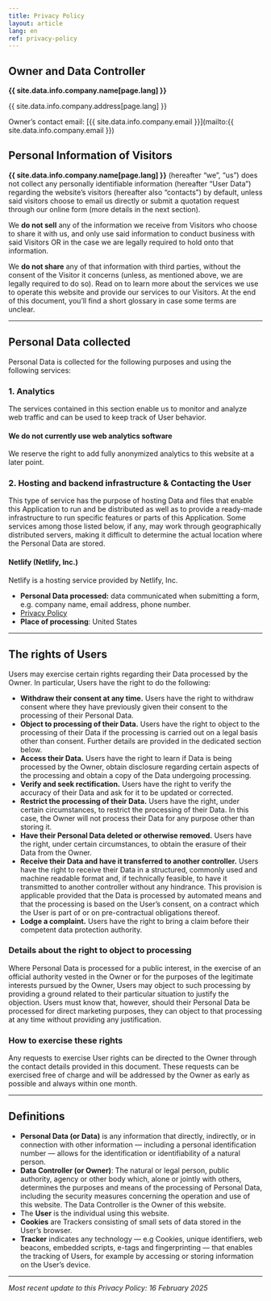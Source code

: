 ```yaml
---
title: Privacy Policy
layout: article
lang: en
ref: privacy-policy
---
```


## Owner and Data Controller

**{{ site.data.info.company.name[page.lang] }}**

{{ site.data.info.company.address[page.lang] }}



Owner’s contact email: [{{ site.data.info.company.email }}](mailto:{{ site.data.info.company.email }})

## Personal Information of Visitors

**{{ site.data.info.company.name[page.lang] }}** (hereafter “we”, “us”) does not collect any personally identifiable information (hereafter “User Data”) regarding the website’s visitors (hereafter also “contacts”) by default, unless said visitors choose to email us directly or submit a quotation request through our online form (more details in the next section).

We **do not sell** any of the information we receive from Visitors who choose to share it with us, and only use said information to conduct business with said Visitors OR in the case we are legally required to hold onto that information.

We **do not share** any of that information with third parties, without the consent of the Visitor it concerns (unless, as mentioned above, we are legally required to do so). Read on to learn more about the services we use to operate this website and provide our services to our Visitors. At the end of this document, you’ll find a short glossary in case some terms are unclear.

- - -

## Personal Data collected

Personal Data is collected for the following purposes and using the following services:

### 1\. Analytics

The services contained in this section enable us to monitor and analyze web traffic and can be used to keep track of User behavior. 

#### We do not currently use web analytics software

We reserve the right to add fully anonymized analytics to this website at a later point.

<!-- #### GoatCounter

GoatCounter is a web analysis service provided by **GoatCounter.com**. It utilizes the Data collected to track and examine the use of this Application, to prepare reports on its activities. Web Analytics data is private as the entire data is anonymized before being stored, and no personal data is saved. No IPs, no cookies, no fingerprints. 

*   **Personal Data processed:** Anonymized Usage Data.
*   [Privacy Policy](https://www.goatcounter.com/help/privacy)
*   **Place of processing:** Unknown -->

### 2\. Hosting and backend infrastructure & Contacting the User

This type of service has the purpose of hosting Data and files that enable this Application to run and be distributed as well as to provide a ready-made infrastructure to run specific features or parts of this Application. Some services among those listed below, if any, may work through geographically distributed servers, making it difficult to determine the actual location where the Personal Data are stored.

#### Netlify (Netlify, Inc.)

Netlify is a hosting service provided by Netlify, Inc.

*   **Personal Data processed:** data communicated when submitting a form, e.g. company name, email address, phone number.
*   [Privacy Policy](https://www.netlify.com/privacy/)
*   **Place of processing**: United States

- - -

## The rights of Users

Users may exercise certain rights regarding their Data processed by the Owner. In particular, Users have the right to do the following:

*   **Withdraw their consent at any time.** Users have the right to withdraw consent where they have previously given their consent to the processing of their Personal Data.
*   **Object to processing of their Data.** Users have the right to object to the processing of their Data if the processing is carried out on a legal basis other than consent. Further details are provided in the dedicated section below.
*   **Access their Data.** Users have the right to learn if Data is being processed by the Owner, obtain disclosure regarding certain aspects of the processing and obtain a copy of the Data undergoing processing.
*   **Verify and seek rectification.** Users have the right to verify the accuracy of their Data and ask for it to be updated or corrected.
*   **Restrict the processing of their Data.** Users have the right, under certain circumstances, to restrict the processing of their Data. In this case, the Owner will not process their Data for any purpose other than storing it.
*   **Have their Personal Data deleted or otherwise removed.** Users have the right, under certain circumstances, to obtain the erasure of their Data from the Owner.
*   **Receive their Data and have it transferred to another controller.** Users have the right to receive their Data in a structured, commonly used and machine readable format and, if technically feasible, to have it transmitted to another controller without any hindrance. This provision is applicable provided that the Data is processed by automated means and that the processing is based on the User’s consent, on a contract which the User is part of or on pre-contractual obligations thereof.
*   **Lodge a complaint.** Users have the right to bring a claim before their competent data protection authority.

### Details about the right to object to processing

Where Personal Data is processed for a public interest, in the exercise of an official authority vested in the Owner or for the purposes of the legitimate interests pursued by the Owner, Users may object to such processing by providing a ground related to their particular situation to justify the objection. Users must know that, however, should their Personal Data be processed for direct marketing purposes, they can object to that processing at any time without providing any justification.

### How to exercise these rights

Any requests to exercise User rights can be directed to the Owner through the contact details provided in this document. These requests can be exercised free of charge and will be addressed by the Owner as early as possible and always within one month.

- - -

## Definitions

*   **Personal Data (or Data)** is any information that directly, indirectly, or in connection with other information — including a personal identification number — allows for the identification or identifiability of a natural person.
*   **Data Controller (or Owner)**: The natural or legal person, public authority, agency or other body which, alone or jointly with others, determines the purposes and means of the processing of Personal Data, including the security measures concerning the operation and use of this website. The Data Controller is the Owner of this website.
*   The **User** is the individual using this website.
*   **Cookies** are Trackers consisting of small sets of data stored in the User’s browser.
*   **Tracker** indicates any technology — e.g Cookies, unique identifiers, web beacons, embedded scripts, e-tags and fingerprinting — that enables the tracking of Users, for example by accessing or storing information on the User’s device.

- - -

_Most recent update to this Privacy Policy: 16 February 2025_